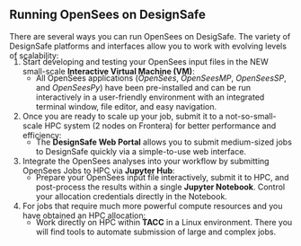 ## Running OpenSees on DesignSafe

There are several ways you can run OpenSees on DesigSafe. The variety of DesignSafe platforms and interfaces allow you to work with evolving levels of scalability:
<ol style="margin-top:-20px;">
<li>Start developing and testing your OpenSees input files in the NEW small-scale <b>Interactive Virtual Machine (VM)</b>:
    <ul style="margin-top:-5px;">
        <li>All OpenSees applications (<i>OpenSees</i>, <i>OpenSeesMP</i>, <i>OpenSeesSP</i>, and <i>OpenSeesPy</i>) have been pre-installed and can be run interactively in a user-friendly environment with an integrated terminal window, file editor, and easy navigation.</li>
    </ul>
</li>

<li>Once you are ready to scale up your job, submit it to a not-so-small-scale HPC system (2 nodes on Frontera) for better performance and efficiency:
    <ul style="margin-top:-5px;">
        <li>The <b>DesignSafe Web Portal</b> allows you to submit medium-sized jobs to DesignSafe quickly via a simple-to-use web interface.</li>
    </ul>
</li>

<li>Integrate the OpenSees analyses into your workflow by submitting OpenSees Jobs to HPC via <b>Jupyter Hub</b>:
    <ul style="margin-top:-5px;">
        <li>Prepare your OpenSees input file interactively, submit it to HPC, and post-process the results within a single <b>Jupyter Notebook</b>. Control your allocation credentials directly in the Notebook.</li>
    </ul>
</li>


<li>For jobs that require much more powerful compute resources and you have obtained an HPC allocation:
    <ul style="margin-top:-5px;">
        <li>Work directly on HPC within <b>TACC</b> in a Linux environment. There you will find tools to automate submission of large and complex jobs.</li>
    </ul>
</li>

</ol>
